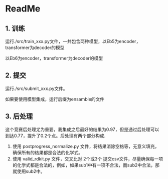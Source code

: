 # ReadMe

## 1. 训练

运行./src/train_xxx.py文件，一共包含两种模型，以Eb5为encoder，transformer为decoder的模型

以Eb6为encoder，transformer为decoder的模型

## 2. 提交

运行./src/submit_xxx.py文件。

如果要使用模型集成，运行后缀为ensamble的文件

## 3. 后处理

这个竞赛后处理尤为重要，我集成之后最好的结果为0.97，但是通过后处理可以到达0.77，提升了0.2个点。后处理有两个部分构成.

1. 使用 postprogress_normalize.py 文件，将结果消除空格等，无意义填充，确保所有的结果都是合法的化学式。
2. 使用 valid_rdkit.py 文件，交叉比对 2个或3个 提交csv文件，尽量确保每一项的化学式都是合法的，例如，如果sub1中有一项不合法，而sub2中合法，那就使用sub2中。